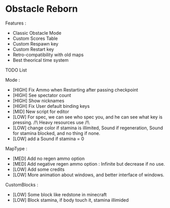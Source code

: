 # Obstacle Reborn

Features :
- Classic Obstacle Mode
- Custom Scores Table
- Custom Respawn key
- Custom Restart key
- Retro-compatibility with old maps
- Best theorical time system


TODO List

Mode :
- [HIGH] Fix Ammo when Restarting after passing checkpoint
- [HIGH] See spectator count
- [HIGH] Show nicknames
- [HIGH] Fix User default binding keys
- [MID] New script for editor
- [LOW] For spec, we can see who spec you, and he can see what key is pressing. /!\ Heavy resources use /!\
- [LOW] change color if stamina is illimited, Sound if regeneration, Sound for stamina blocked, and no thing if none.
- [LOW] add a Sound if stamina = 0

MapType :
- [MED] Add no regen ammo option
- [MED] Add negative regen ammo option : Infinite but decrease if no use.
- [LOW] Add some credits
- [LOW] More animation about windows, and better interface of windows.

CustomBlocks :
- [LOW] Some block like redstone in minecraft
- [LOW] Block stamina, if body touch it, stamina illimided
